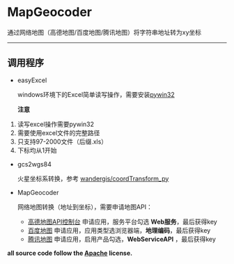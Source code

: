 # MapGeocoder
通过网络地图（高德地图/百度地图/腾讯地图）将字符串地址转为xy坐标

---
## 调用程序
- easyExcel

	windows环境下的Excel简单读写操作，需要安装[pywin32][0]

    **注意**
 1. 读写excel操作需要pywin32
 2. 需要使用excel文件的完整路径
 3. 只支持97-2000文件（后缀.xls）
 4. 下标均从1开始

- gcs2wgs84

    火星坐标系转换，参考 [wandergis/coordTransform_py][1]

- MapGeocoder

    网络地图转换（地址到坐标），需要申请地图API：
    + [高德地图API控制台][2]
      申请应用，服务平台勾选 **Web服务**，最后获得key
    + [百度地图][3]
      申请应用，应用类型选浏览器端，**地理编码**，最后获得key
    + [腾讯地图][4]
      申请应用，启用产品勾选，**WebServiceAPI** ，最后获得key

**all source code follow the [Apache][5] license.**

[0]: https://github.com/mhammond/pywin32/releases/tag/b227
[1]: https://github.com/wandergis/coordTransform_py
[2]: https://console.amap.com/dev/key/app
[3]: http://lbsyun.baidu.com/apiconsole/key#/home
[4]: https://lbs.qq.com/dev/console/application/mine
[5]: https://zh.wikipedia.org/wiki/Apache%E8%AE%B8%E5%8F%AF%E8%AF%81 
